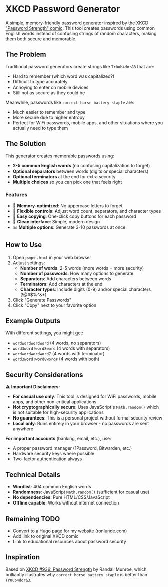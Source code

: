 # XKCD Password Generator

A simple, memory-friendly password generator inspired by the [XKCD "Password Strength" comic](https://xkcd.com/936/). This tool creates passwords using common English words instead of confusing strings of random characters, making them both secure and memorable.

## The Problem

Traditional password generators create strings like `Tr0ub4dor&3` that are:
- Hard to remember (which word was capitalized?)
- Difficult to type accurately
- Annoying to enter on mobile devices
- Still not as secure as they could be

Meanwhile, passwords like `correct horse battery staple` are:
- Much easier to remember and type
- More secure due to higher entropy
- Perfect for WiFi passwords, mobile apps, and other situations where you actually need to type them

## The Solution

This generator creates memorable passwords using:
- **2-5 common English words** (no confusing capitalization to forget)
- **Optional separators** between words (digits or special characters)
- **Optional terminators** at the end for extra security
- **Multiple choices** so you can pick one that feels right

### Features

- 🎯 **Memory-optimized**: No uppercase letters to forget
- 🔧 **Flexible controls**: Adjust word count, separators, and character types
- 📱 **Easy copying**: One-click copy buttons for each password
- 🎨 **Clean interface**: Simple, modern design
- 📊 **Multiple options**: Generate 3-10 passwords at once

## How to Use

1. Open `pwgen.html` in your web browser
2. Adjust settings:
   - **Number of words**: 2-5 words (more words = more security)
   - **Number of passwords**: How many options to generate
   - **Separators**: Add characters between words
   - **Terminators**: Add characters at the end
   - **Character types**: Include digits (0-9) and/or special characters (!@#$%^&*)
3. Click "Generate Passwords"
4. Click "Copy" next to your favorite option

## Example Outputs

With different settings, you might get:
- `wordwordwordword` (4 words, no separators)
- `word3word!word8word` (4 words with separators)
- `wordwordwordword7` (4 words with terminator)
- `word3word!word8word#` (4 words with both)

## Security Considerations

⚠️ **Important Disclaimers:**

- **For casual use only**: This tool is designed for WiFi passwords, mobile apps, and other non-critical applications
- **Not cryptographically secure**: Uses JavaScript's `Math.random()` which is not suitable for high-security applications
- **No guarantees**: This is a personal project without formal security review
- **Local only**: Runs entirely in your browser - no passwords are sent anywhere

**For important accounts** (banking, email, etc.), use:
- A proper password manager (1Password, Bitwarden, etc.)
- Hardware security keys where possible
- Two-factor authentication always

## Technical Details

- **Wordlist**: 404 common English words
- **Randomness**: JavaScript `Math.random()` (sufficient for casual use)
- **No dependencies**: Pure HTML/CSS/JavaScript
- **Offline capable**: Works without internet connection

## Remaining TODO

- Convert to a Hugo page for my website (ronlunde.com)
- Add link to original XKCD comic
- Link to educational resources about password security

## Inspiration

Based on [XKCD #936: Password Strength](https://xkcd.com/936/) by Randall Munroe, which brilliantly illustrates why `correct horse battery staple` is better than `Tr0ub4dor&3`.